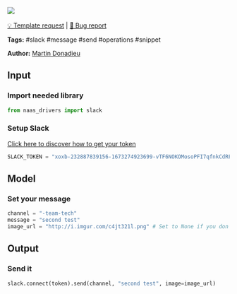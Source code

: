 <a href="https://app.naas.ai/user-redirect/naas/downloader?url=https://raw.githubusercontent.com/jupyter-naas/awesome-notebooks/master/Slack/Slack_Send_message.ipynb" target="_parent"><img src="https://naasai-public.s3.eu-west-3.amazonaws.com/open_in_naas.svg"/></a><br><br><a href="https://github.com/jupyter-naas/awesome-notebooks/issues/new?assignees=&labels=&template=template-request.md&title=Tool+-+Action+of+the+notebook+">💡 Template request</a> | <a href="https://github.com/jupyter-naas/awesome-notebooks/issues/new?assignees=&labels=&template=bug_report.md&title=">🚨 Bug report</a>

**Tags:** #slack #message #send #operations #snippet

**Author:** [Martin Donadieu](https://www.linkedin.com/in/martindonadieu/)

## Input

### Import needed library


```python
from naas_drivers import slack
```

### Setup Slack
[Click here to discover how to get your token](https://naas.gitbook.io/drivers/automation/slack)


```python
SLACK_TOKEN = "xoxb-232887839156-1673274923699-vTF6NOKOMosoPFI7qfnkCdRF"
```

## Model

### Set your message 


```python
channel = "-team-tech"
message = "second test"
image_url = "http://i.imgur.com/c4jt321l.png" # Set to None if you don't need it
```

## Output

### Send it


```python
slack.connect(token).send(channel, "second test", image=image_url)
```
